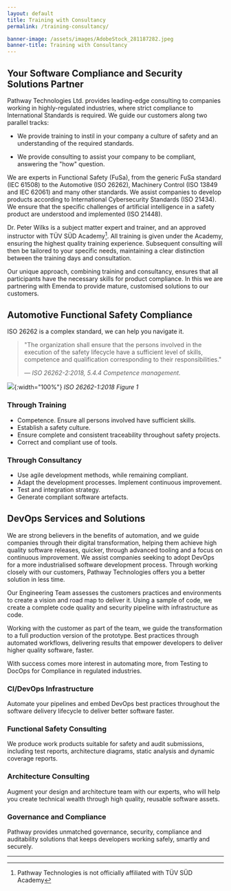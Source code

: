 ```yaml
---
layout: default
title: Training with Consultancy
permalink: /training-consultancy/

banner-image: /assets/images/AdobeStock_281187282.jpeg
banner-title: Training with Consultancy
---
```


## Your Software Compliance and Security Solutions Partner 

Pathway Technologies Ltd. provides leading-edge consulting to companies 
working in highly-regulated industries, where strict compliance to 
International Standards is required. We guide our customers along two 
parallel tracks: 

- We provide training to instil in your company a culture of safety and an 
understanding of the required standards. 

- We provide consulting to assist your company to be compliant, answering 
the "how" question. 

We are experts in Functional Safety (FuSa), from the generic FuSa standard (IEC 61508) to the 
Automotive (ISO 26262), Machinery Control (ISO 13849 and IEC 62061) and many other 
standards. We assist companies to develop products according to International Cybersecurity 
Standards (ISO 21434). We ensure that the specific challenges of artificial intelligence in a safety 
product are understood and implemented (ISO 21448).

Dr. Peter Wilks is a subject matter expert and trainer, and an approved 
instructor with TÜV SÜD Academy[^1]. All training is given under the Academy, 
ensuring the highest quality training experience. Subsequent consulting will 
then be tailored to your specific needs, maintaining a clear distinction 
between the training days and consultation.

Our unique approach, combining training and consultancy, ensures that all 
participants have the necessary skills for product compliance. In this we are 
partnering with Emenda to provide mature, customised solutions to our 
customers.

## Automotive Functional Safety Compliance

ISO 26262 is a complex standard, we can help you navigate it.

> "The organization shall ensure that the persons involved in the execution of the safety lifecycle have a sufficient level of skills, competence and qualification corresponding to their responsibilities."
>
> &mdash; <cite>ISO 26262-2:2018, 5.4.4 Competence management.</cite>

![](/assets/images/iso-26262/ISO26262-Figure1.png){:width="100%"}
*ISO 26262-1:2018 Figure 1*

### Through Training

- Competence. Ensure all persons involved have sufficient skills.
- Establish a safety culture.
- Ensure complete and consistent traceability throughout safety projects.
- Correct and compliant use of tools.

### Through Consultancy

- Use agile development methods, while remaining compliant.
- Adapt the development processes. Implement continuous improvement.
- Test and integration strategy.
- Generate compliant software artefacts.

## DevOps Services and Solutions

We are strong believers in the benefits of automation, and we guide companies through their digital transformation, helping them achieve high quality software releases, quicker, through advanced tooling and a focus on continuous improvement. We assist companies seeking to adopt DevOps for a more industrialised software development process. Through working closely with our customers, Pathway Technologies offers you a better solution in less time.

Our Engineering Team assesses the customers practices and environments to 
create a vision and road map to deliver it. Using a sample of  code, we create a complete 
code quality and security pipeline with infrastructure as code.

Working with the customer as part of the team, we guide the transformation to a full 
production version of the prototype. Best practices through automated workflows, 
delivering results that empower developers to deliver higher quality software, faster.

With success comes more interest in automating more, from Testing to DocOps for 
Compliance in regulated industries. 

### CI/DevOps Infrastructure

Automate your pipelines and embed DevOps best practices throughout the software delivery lifecycle to deliver better software faster.

### Functional Safety Consulting

We produce work products suitable for safety and audit submissions,
including test reports, architecture diagrams, static analysis and 
dynamic coverage reports.

### Architecture Consulting

Augment your design and architecture
team with our experts, who
will help you create technical 
wealth through high quality,
reusable software assets.

### Governance and Compliance

Pathway provides unmatched 
governance, security, compliance
and auditability solutions that 
keeps developers working safely, 
smartly and securely.


***

[^1]: Pathway Technologies is not officially affiliated with TÜV SÜD Academy
